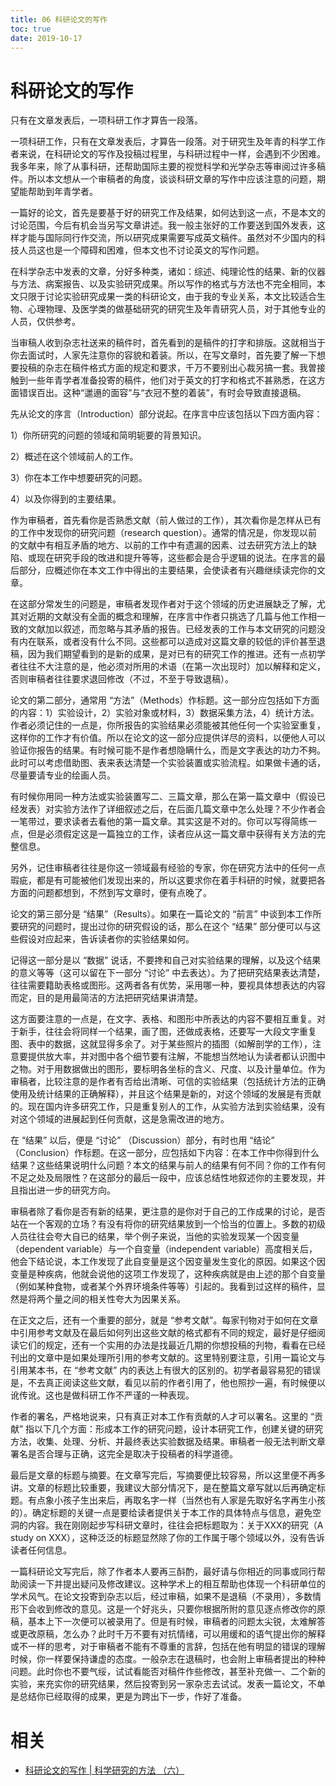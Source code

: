 ```yaml
---
title: 06 科研论文的写作
toc: true
date: 2019-10-17
---
```

# 科研论文的写作

只有在文章发表后，一项科研工作才算告一段落。

一项科研工作，只有在文章发表后，才算告一段落。对于研究生及年青的科学工作者来说，在科研论文的写作及投稿过程里，与科研过程中一样，会遇到不少困难。我多年来，除了从事科研，还帮助国际主要的视觉科学和光学杂志等审阅过许多稿件。所以本文想从一个审稿者的角度，谈谈科研文章的写作中应该注意的问题，期望能帮助到年青学者。



一篇好的论文，首先是要基于好的研究工作及结果，如何达到这一点，不是本文的讨论范围，今后有机会当另写文章讲述。我一般主张好的工作要送到国外发表，这样才能与国际同行作交流，所以研究成果需要写成英文稿件。虽然对不少国内的科技人员这也是一个障碍和困难，但本文也不讨论英文的写作问题。



在科学杂志中发表的文章，分好多种类，诸如：综述、纯理论性的结果、新的仪器与方法、病案报告、以及实验研究成果。所以写作的格式与方法也不完全相同，本文只限于讨论实验研究成果一类的科研论文，由于我的专业关系，本文比较适合生物、心理物理、及医学类的做基础研究的研究生及年青研究人员，对于其他专业的人员，仅供参考。



当审稿人收到杂志社送来的稿件时，首先看到的是稿件的打字和排版。这就相当于你去面试时，人家先注意你的容貌和着装。所以，在写文章时，首先要了解一下想要投稿的杂志在稿件格式方面的规定和要求，千万不要别出心裁另搞一套。我曽接触到一些年青学者准备投寄的稿件，他们对于英文的打字和格式不甚熟悉，在这方面错误百出。这种“邋遢的面容”与“衣冠不整的着装”，有时会导致直接退稿。



先从论文的序言（Introduction）部分说起。在序言中应该包括以下四方面内容：



1）你所研究的问题的领域和简明轭要的背景知识。

2）概述在这个领域前人的工作。

3）你在本工作中想要研究的问题。

4）以及你得到的主要结果。



作为审稿者，首先看你是否熟悉文献（前人做过的工作），其次看你是怎样从已有的工作中发现你的研究问题（research question）。通常的情况是，你发现以前的文献中有相互矛盾的地方、以前的工作中有遗漏的因素、过去研究方法上的缺陷、或现在研究手段的攺进和提升等等，这些都会是合乎逻辑的说法。在序言的最后部分，应概述你在本文工作中得出的主要结果，会使读者有兴趣继续读完你的文章。



在这部分常发生的问题是，审稿者发现作者对于这个领域的历史进展缺乏了解，尤其对近期的文献没有全面的概念和理解，在序言中作者只挑选了几篇与他工作相一致的文献加以叙述，而忽略与其矛盾的报告。已经发表的工作与本文研究的问题没有内在联系，或者没有什么不同。这些都可以造成对这篇文章的较低的评价甚至退稿，因为我们期望看到的是新的成果，是对已有的研究工作的推进。还有一点初学者往往不大注意的是，他必须对所用的术语（在第一次出现时）加以解释和定义，否则审稿者往往要求退回修改（不过，不至于导致退稿）。



论文的第二部分，通常用 “方法”（Methods）作标题。这一部分应包括如下方面的内容：1）实验设计，2）实验对象或材料，3）数据采集方法，4）统计方法。作者必须记住的一点是，你所报告的实验结果必须能被其他任何一个实验室重复，这样你的工作才有价值。所以在论文的这一部分应提供详尽的资料，以便他人可以验证你报告的结果。有时候可能不是作者想隐瞒什么，而是文字表达的功力不夠。此时可以考虑借助图、表来表达清楚一个实验装置或实验流程。如果做卡通的话，尽量要请专业的绘画人员。



有时候你用同一种方法或实验装置写二、三篇文章，那么在第一篇文章中（假设已经发表）对实验方法作了详细叙述之后，在后面几篇文章中怎么处理？不少作者会一笔带过，要求读者去看他的第一篇文章。其实这是不对的。你可以写得简练一点，但是必须假定这是一篇独立的工作，读者应从这一篇文章中获得有关方法的完整信息。



另外，记住审稿者往往是你这一领域最有经验的专家，你在研究方法中的任何一点瑕疵，都是有可能被他们发现出来的，所以这要求你在着手科研的时候，就要把各方面的问题都想到，不然到写文章时，便有点晚了。



论文的第三部分是 “结果”（Results）。如果在一篇论文的 “前言” 中谈到本工作所要研究的问题时，提出过你的研究假设的话，那么在这个 “结果” 部分便可以与这些假设对应起来，告诉读者你的实验结果如何。



记得这一部分是以 “数据” 说话，不要搀和自己对实验结果的理解，以及这个结果的意义等等（这可以留在下一部分 “讨论” 中去表达）。为了把研究结果表达清楚，往往需要籍助表格或图形。这两者各有优势，采用哪一种，要视具体想表达的内容而定，目的是用最简洁的方法把研究结果讲清楚。



这方面要注意的一点是，在文字、表格、和图形中所表达的内容不要相互重复。对于新手，往往会将同样一个结果，画了图，还做成表格，还要写一大段文字重复图、表中的数据，这就显得多余了。对于某些照片的插图（如解剖学的工作），注意要提供放大率，并对图中各个细节要有注解，不能想当然地认为读者都认识图中之物。对于用数据做出的图形，要标明各坐标的含义、尺度、以及计量单位。作为审稿者，比较注意的是作者有否给出清晰、可信的实验结果（包括统计方法的正确使用及统计结果的正确解释），并且这个结果是新的，对这个领域的发展是有贡献的。现在国内许多研究工作，只是重复别人的工作，从实验方法到实验结果，没有对这个领域的进展起到任何贡献，这是急需改进的地方。



在 “结果” 以后，便是 “讨论” （Discussion）部分，有时也用 “结论” （Conclusion）作标题。在这一部分，应包括如下内容：在本工作中你得到什么结果？这些结果说明什么问题？本文的结果与前人的结果有何不同？你的工作有何不足之处及局限性？在这部分的最后一段中，应该总结性地叙述你的主要发现，并且指出进一步的研究方向。



审稿者除了看你是否有新的结果，更注意的是你对于自己的工作成果的讨论，是否站在一个客观的立场？有没有将你的研究结果放到一个恰当的位置上。多数的初级人员往往会夸大自已的结果，举个例子来说，当他的实验发现某一个因变量（dependent variable）与一个自变量（independent variable）高度相关后，他会下结论说，本工作发现了此自变量是这个因变量发生变化的原因。如果这个因变量是种疾病，他就会说他的这项工作发现了，这种疾病就是由上述的那个自变量（例如某种食物，或者某个外界环境条件等等）引起的。我看到过这样的稿件，显然是将两个量之间的相关性夸大为因果关系。



在正文之后，还有一个重要的部分，就是 “参考文献”。每家刊物对于如何在文章中引用参考文献及在最后如何列出这些文献的格式都有不同的规定，最好是仔细阅读它们的规定，还有一个实用的办法是找最近几期的你想投稿的刋物，看看在已经刊出的文章中是如果处理所引用的参考文献的。这里特别要注意，引用一篇论文与引用某本书，在 “参考文献” 内的表达上有很大的区别的。初学者最容易犯的错误是，不去真正阅读这些文献，看见以前的作者引用了，他也照抄一遍，有时候便以讹传讹。这也是做科研工作不严谨的一种表现。



作者的署名，严格地说来，只有真正对本工作有贡献的人才可以署名。这里的 “贡献” 指以下几个方面：形成本工作的研究问题，设计本研究工作，创建关键的研究方法，收集、处理、分析、并最终表达实验数据及结果。审稿者一般无法判断文章署名是否合理与正确，这完全是取决于投稿者的科学道德。



最后是文章的标题与摘要。在文章写完后，写摘要便比较容易，所以这里便不再多讲。文章的标题比较重要，我建议大部分情况下，是在整篇文章写就以后再确定标题。有点象小孩子生出来后，再取名字一样（当然也有人家是先取好名字再生小孩的）。确定标题的关键一点是要给读者提供关于本工作的具体特点与信息，避免空洞的内容。我在刚刚起步写科研文章时，往往会把标题取为：关于XXX的研究（A study on XXX），这种泛泛的标题显然除了你的工作属于哪个领域以外，没有告诉读者任何信息。



一篇科研论文写完后，除了作者本人要再三酙酌，最好请与你相近的同事或同行帮助阅读一下并提出疑问及修改建议。这种学术上的相互帮助也体现一个科研单位的学术风气。在论文投寄到杂志以后，经过审稿，如果不是退稿（不录用），多数情形下会收到修改的意见。这是一个好兆头，只要你根据所附的意见逐点修改你的原稿，基本上下一次便可以被录用了。但是有时候，审稿者的问题太尖锐，太难解答或更改原稿，怎么办？此时千万不要有对抗情绪，可以用缓和的语气提出你的解释或不一样的思考，对于审稿者不能有不尊重的言辞，包括在他有明显的错误的理解时候，你一样要保持谦虚的态度。一般杂志在退稿时，也会附上审稿者提出的种种问题。此时你也不要气绥，试试看能否对稿件作些修改，甚至补充做一、二个新的实验，来充实你的研究结果，然后投寄到另一家杂志去试试。发表一篇论文，不单是总结你已经取得的成果，更是为跨出下一步，作好了准备。

# 相关

- [科研论文的写作 | 科学研究的方法 （六）](http://www.zhishifenzi.com/depth/humanity/1716.html)

